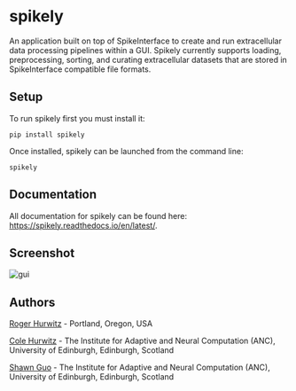 # spikely 
An application built on top of SpikeInterface to create and run extracellular
data processing pipelines within a GUI. Spikely currently supports loading, preprocessing,
sorting, and curating extracellular datasets that are stored in SpikeInterface
compatible file formats.

## Setup

To run spikely first you must install it:

```
pip install spikely
```

Once installed, spikely can be launched from the command line:

```
spikely
```

## Documentation 
All documentation for spikely can be found here: https://spikely.readthedocs.io/en/latest/.

## Screenshot

![gui](./spikely/resources/spikely_gui.png)

## Authors

[Roger Hurwitz](mailto:rogerhurwitz@gmail.com?subject=Spikely) - Portland, Oregon, USA

[Cole Hurwitz](https://colehurwitz.github.io/) - The Institute for Adaptive and Neural Computation (ANC), University of Edinburgh, Edinburgh, Scotland 

[Shawn Guo](http://www.shawnguo.cn/) - The Institute for Adaptive and Neural Computation (ANC), University of Edinburgh, Edinburgh, Scotland 

